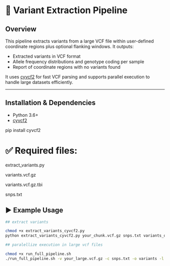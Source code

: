 # 🧬 Variant Extraction Pipeline

## Overview

This pipeline extracts variants from a large VCF file within user-defined coordinate regions plus optional flanking windows. It outputs:

- Extracted variants in VCF format
- Allele frequency distributions and genotype coding per sample
- Report of coordinate regions with no variants found

It uses [cyvcf2](https://brentp.github.io/cyvcf2/) for fast VCF parsing and supports parallel execution to handle large datasets efficiently.

---

## Installation & Dependencies

- Python 3.6+
- [cyvcf2](https://pypi.org/project/cyvcf2/)


pip install cyvcf2

# ✅ Required files:

extract_variants.py 

variants.vcf.gz

variants.vcf.gz.tbi

snps.txt 

## ▶️ Example Usage

```bash
## extract variants 

chmod +x extract_variants_cyvcf2.py
python extract_variants_cyvcf2.py your_chunk.vcf.gz snps.txt variants_output -10000 10000

## paralellize execution in large vcf files

chmod +x run_full_pipeline.sh
./run_full_pipeline.sh -v your_large.vcf.gz -c snps.txt -o variants -l -10000 -r 10000 -t 8 -s 50000
